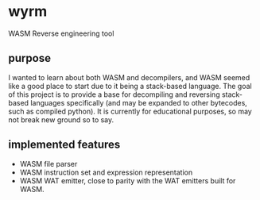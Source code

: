 # wyrm
WASM Reverse engineering tool

## purpose
I wanted to learn about both WASM and decompilers, and WASM seemed like a good place to start due to it being a stack-based language. The goal of this project is to provide a base for decompiling and reversing stack-based languages specifically (and may be expanded to other bytecodes, such as compiled python). It is currently for educational purposes, so may not break new ground so to say.

## implemented features
- WASM file parser
- WASM instruction set and expression representation
- WASM WAT emitter, close to parity with the WAT emitters built for WASM.